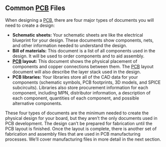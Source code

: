 ## Common [PCB](../Hardwareentwicklung/PCB-Layout.md) Files

When designing a [PCB](../Hardwareentwicklung/PCB-Layout.md), there are four major types of documents you will need to create a design:

- **Schematic sheets:** Your schematic sheets are like the electrical blueprint for your design. These documents show components, nets, and other information needed to understand the design.
- **Bill of materials:** This document is a list of all components used in the design. It will be used to order components and to aid assembly.
- **[PCB](../Hardwareentwicklung/PCB-Layout.md) layout:** This document shows the physical placement of components and copper connections between them. The [PCB](../Hardwareentwicklung/PCB-Layout.md) layout document will also describe the layer stack used in the design.
- **PCB libraries:** Your libraries store all of the CAD data for your components (schematic symbols, PCB footprints, 3D models, and SPICE subcircuits). Libraries also store procurement information for each component, including MPN, distributor information, a description of each component, quantities of each component, and possible alternative components.

These four types of documents are the minimum needed to create the physical design for your board, but they aren’t the only documents used in PCB development. The design can’t be prepared for fabrication until the PCB layout is finished. Once the layout is complete, there is another set of fabrication and assembly files that are used in PCB manufacturing processes. We’ll cover manufacturing files in more detail in the next section.